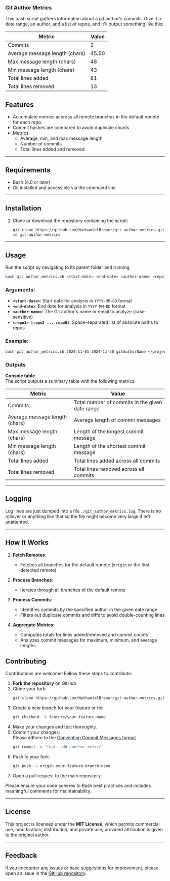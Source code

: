 ### Git Author Metrics

This bash script gathers information about a git author's commits. Give it a date range, an author, and a list of repos, and it'll output something like this:

Metric                          | Value
------------------------------  | ----------
Commits                         | 2
Average message length (chars)  | 45.50
Max message length (chars)      | 48
Min message length (chars)      | 43
Total lines added               | 81
Total lines removed             | 13

## Features
- Accumulate metrics accross all remote branches in the default remote for each repo.
- Commit hashes are compared to avoid duplicate counts
- Metrics:
   - Average, min, and max message length
   - Number of commits
   - Total lines added and removed

---

## Requirements

- Bash (4.0 or later)
- Git installed and accessible via the command line

---

## Installation

1. Clone or download the repository containing the script:
   ```bash
   git clone https://github.com/NathanielBrewer/git-author-metrics.git
   cd git-author-metrics
   ```

---

## Usage

Run the script by navigating to its parent folder and running:

```bash
bash git_author_metrics.sh <start-date> <end-date> <author-name> <repo1> [repo2 ... repoN]
```

### Arguments:
- **`<start-date>`**: Start date for analysis in `YYYY-MM-DD` format
- **`<end-date>`**: End date for analysis in `YYYY-MM-DD` format
- **`<author-name>`**: The Git author's name or email to analyze (case-sensitive)
- **`<repo1> [repo2 ... repoN]`**: Space-separated list of absolute paths to repos

### Example:
```bash
bash git_author_metrics.sh 2024-11-01 2024-11-30 gitAuthorName ~/projects/my-repo ~/projects/my-other-repo
```

### Outputs
**Console table**   
The script outputs a summary table with the following metrics:

| Metric                          | Value  |
|---------------------------------|--------|
| Commits                         | Total number of commits in the given date range |
| Average message length (chars)  | Average length of commit messages |
| Max message length (chars)      | Length of the longest commit message |
| Min message length (chars)      | Length of the shortest commit message |
| Total lines added               | Total lines added across all commits |
| Total lines removed             | Total lines removed across all commits |

---

## Logging 

Log lines are just dumped into a file `./git_author_metrics.log`. There is no rollover or anything like that so the file might become very large if left unattented.

---

## How It Works

1. **Fetch Remotes**:
   - Fetches all branches for the default remote (`origin` or the first detected remote)

2. **Process Branches**:
   - Iterates through all branches of the default remote

3. **Process Commits**:
   - Identifies commits by the specified author in the given date range
   - Filters out duplicate commits and diffs to avoid double-counting lines

4. **Aggregate Metrics**:
   - Computes totals for lines added/removed and commit counts
   - Analyzes commit messages for maximum, minimum, and average lengths

## Contributing

Contributions are welcome! Follow these steps to contribute:

1. **Fork the repository** on GitHub
2. Clone your fork:
   ```bash
   git clone https://github.com/NathanielBrewer/git-author-metrics.git
   ```
3. Create a new branch for your feature or fix:
   ```bash
   git checkout -b feature/your-feature-name
   ```
4. Make your changes and test thoroughly.
5. Commit your changes:   
  Please adhere to the [Convention Commit Messages format](https://gist.github.com/qoomon/5dfcdf8eec66a051ecd85625518cfd13) 
   ```bash
   git commit -m "feat: add another metric"
   ```
6. Push to your fork:
   ```bash
   git push -u origin your-feature-branch-name
   ```
7. Open a pull request to the main repository.

Please ensure your code adheres to Bash best practices and includes meaningful comments for maintainability.

---

## License

This project is licensed under the **MIT License**, which permits commercial use, modification, distribution, and private use, provided attribution is given to the original author.

---

## Feedback

If you encounter any issues or have suggestions for improvement, please open an issue in the [GitHub repository](https://github.com/NathanielBrewer/git-author-metrics/issues).